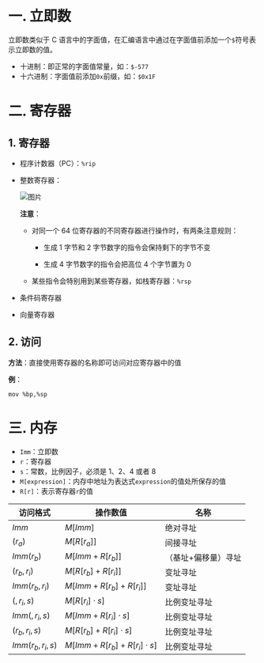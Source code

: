 # 一. 立即数

立即数类似于 C 语言中的字面值，在汇编语言中通过在字面值前添加一个`$`符号表示立即数的值。

- 十进制：即正常的字面值常量，如：`$-577`
- 十六进制：字面值前添加`0x`前缀，如：`$0x1F`



# 二. 寄存器

## 1. 寄存器

- 程序计数器（PC）：`%rip`

- 整数寄存器：

  ![图片](https://user-images.githubusercontent.com/91216205/213627291-cf30b150-5f6e-4ec7-9e93-15622043e023.png)

  **注意**：

  - 对同一个 64 位寄存器的不同寄存器进行操作时，有两条注意规则：

    - 生成 1 字节和 2 字节数字的指令会保持剩下的字节不变

    - 生成 4 字节数字的指令会把高位 4 个字节置为 0

  - 某些指令会特别用到某些寄存器，如栈寄存器：`%rsp`

- 条件码寄存器

- 向量寄存器



## 2. 访问

**方法**：直接使用寄存器的名称即可访问对应寄存器中的值

**例**：

```assembly
mov %bp,%sp
```



# 三. 内存

- `Imm`：立即数
- `r`：寄存器
- `s`：常数，比例因子，必须是 1、2、4 或者 8
- `M[expression]`：内存中地址为表达式`expression`的值处所保存的值
- `R[r]`：表示寄存器`r`的值

| 访问格式         | 操作数值                      | 名称                |
| ---------------- | ----------------------------- | ------------------- |
| $Imm$            | $M[Imm]$                      | 绝对寻址            |
| $(r_a)$          | $M[R[r_a]]$                   | 间接寻址            |
| $Imm(r_b)$       | $M[Imm+R[r_b]]$               | （基址+偏移量）寻址 |
| $(r_b,r_i)$      | $M[R[r_b]+R[r_i]]$            | 变址寻址            |
| $Imm(r_b,r_i)$   | $M[Imm+R[r_b]+R[r_i]]$        | 变址寻址            |
| $(,r_i,s)$       | $M[R[r_i]\cdot s]$            | 比例变址寻址        |
| $Imm(,r_i,s)$    | $M[Imm+R[r_i]\cdot s]$        | 比例变址寻址        |
| $(r_b,r_i,s)$    | $M[R[r_b]+R[r_i]\cdot s]$     | 比例变址寻址        |
| $Imm(r_b,r_i,s)$ | $M[Imm+R[r_b]+R[r_i]\cdot s]$ | 比例变址寻址        |

